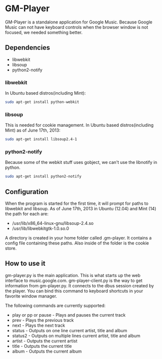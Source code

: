 # GM-Player
GM-Player is a standalone application for Google Music. Because Google Music can not have keyboard controls when the browser window is not focused, we needed something better.

## Dependencies
* libwebkit
* libsoup
* python2-notify

### libwebkit
In Ubuntu based distros(including Mint):

```sh
sudo apt-get install python-webkit
```

### libsoup
This is needed for cookie management. In Ubuntu based distros(including Mint) as of June 17th, 2013:

```sh
sudo apt-get install libsoup2.4-1
```

### python2-notify
Because some of the webkit stuff uses gobject, we can't use the libnotify in python.

```sh
sudo apt-get install python2-notify
```

## Configuration
When the program is started for the first time, it will prompt for paths to libwebkit and libsoup. As of June 17th, 2013 in Ubuntu (12.04) and Mint (14) the path for each are:
* /usr/lib/x86_64-linux-gnu/libsoup-2.4.so
* /usr/lib/libwebkitgtk-1.0.so.0

A directory is created in your home folder called .gm-player. It contains a config file containing these paths. Also inside of the folder is the cookie store. 

## How to use it
gm-player.py is the main application. This is what starts up the web interface to music.google.com.
gm-player-client.py is the way to get information from gm-player.py. It connects to the dbus session created by the player. You can bind this command to keyboard shortcuts in your favorite window manager.

The following commands are currently supported:
* play or pp or pause - Plays and pauses the current track
* prev                - Plays the previous track
* next                - Plays the next track
* status	      - Outputs on one line current artist, title and album
* status2	      - Outputs on multiple lines current artist, title and album
* artist	      - Outputs the current artist
* title		      - Outputs the current title
* album 	      - Outputs the current album
